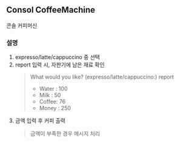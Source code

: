## Consol CoffeeMachine

콘솔 커피머신

### 설명

1. expresso/latte/cappuccino 중 선택
2. report 입력 시, 자판기에 남은 재료 확인
   > What would you like? (expresso/latte/cappuccino:) report
   >
   > - Water : 100
   > - Milk : 50
   > - Coffee: 76
   > - Money : 250
3. 금액 입력 후 커피 출력
   > 금액이 부족한 경우 메시지 처리
